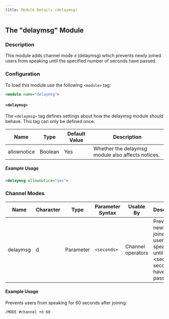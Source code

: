 ```yaml
---
title: Module Details (delaymsg)
---
```


## The "delaymsg" Module

### Description

This module adds channel mode `d` (delaymsg) which prevents newly joined users from speaking until the specified number of seconds have passed.

### Configuration

To load this module use the following `<module>` tag:

```xml
<module name="delaymsg">
```

#### `<delaymsg>`

The `<delaymsg>` tag defines settings about how the delaymsg module should behave. This tag can only be defined once.

Name        | Type    | Default Value | Description
----------- | ------- | ------------- | -----------
allownotice | Boolean | Yes           | Whether the delaymsg module also affects notices.

##### Example Usage

```xml
<delaymsg allownotice="yes">
```
### Channel Modes

Name     | Character | Type      | Parameter Syntax | Usable By         | Description
-------- | --------- | --------- | ---------------- | ----------------- | -----------
delaymsg | d         | Parameter | `<seconds>`      | Channel operators | Prevents newly joined users from speaking until &lt;seconds&gt; seconds have passed.

#### Example Usage

Prevents users from speaking for 60 seconds after joining:

```plaintext
/MODE #channel +d 60
```
